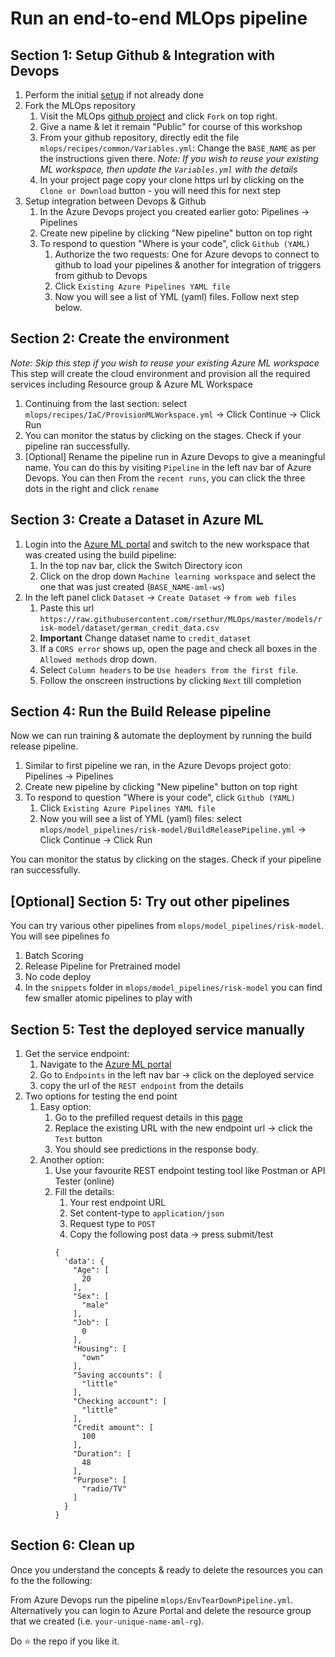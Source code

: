 # Run an end-to-end MLOps pipeline

## Section 1: Setup Github & Integration with Devops
1. Perform the initial [setup](Setup.md) if not already done
2. Fork the MLOps repository
    1. Visit the MLOps [github project](https://github.com/rsethur/MLOps) and click `Fork` on top right.
    2. Give a name & let it remain "Public" for course of this workshop
    4. From your github repository, directly edit the file `mlops/recipes/common/Variables.yml`: Change the `BASE_NAME` as per the instructions given there.
    _Note: If you wish to reuse your existing ML workspace, then update the `Variables.yml` with the details_
    3. In your project page copy your clone https url by clicking on the `Clone or Download` button - you will need this for next step
3. Setup integration between Devops & Github
    1. In the Azure Devops project you created earlier goto: Pipelines -> Pipelines
    2. Create new pipeline by clicking "New pipeline" button on top right
    3. To respond to question "Where is your code", click `Github (YAML)`
        1. Authorize the two requests: One for Azure devops to connect to github to load your pipelines & another for integration of triggers from github to Devops
        2. Click `Existing Azure Pipelines YAML file`
        3. Now you will see a list of YML (yaml) files. Follow next step below.

## Section 2: Create the environment 
_Note: Skip this step if you wish to reuse your existing Azure ML workspace_<BR>
This step will create the cloud environment and provision all the required services including Resource group & Azure ML Workspace
1. Continuing from the last section: select `mlops/recipes/IaC/ProvisionMLWorkspace.yml` -> Click Continue -> Click Run
2. You can monitor the status by clicking on the stages. Check if your pipeline ran successfully.
3. [Optional] Rename the pipeline run in Azure Devops to give a meaningful name. 
You can do this by visiting `Pipeline` in the left nav bar of Azure Devops. You can then From the `recent runs`, you can 
click the three dots in the right and click `rename`

## Section 3: Create a Dataset in Azure ML
1. Login into the [Azure ML portal](https://ml.azure.com/) and switch to the new workspace that was created using the build pipeline:
    1. In the top nav bar, click the Switch Directory icon
    2. Click on the drop down `Machine learning workspace` and select the one that was just created (`BASE_NAME-aml-ws`)
2. In the left panel click `Dataset` -> `Create Dataset` -> `from web files` 
    1. Paste this url `https://raw.githubusercontent.com/rsethur/MLOps/master/models/risk-model/dataset/german_credit_data.csv`
    2. __Important__ Change dataset name to `credit_dataset`
    3. If a `CORS error` shows up, open the page and check all boxes in the `Allowed methods` drop down. 
    4. Select `Column headers` to be `Use headers from the first file`.
    4. Follow the onscreen instructions by clicking `Next` till completion
    
## Section 4: Run the Build Release pipeline
Now we can run training & automate the deployment by running the build release pipeline.
1. Similar to first pipeline we ran, in the Azure Devops project goto: Pipelines -> Pipelines
2. Create new pipeline by clicking "New pipeline" button on top right
3. To respond to question "Where is your code", click `Github (YAML)`
    1. Click `Existing Azure Pipelines YAML file`
    2. Now you will see a list of YML (yaml) files: select `mlops/model_pipelines/risk-model/BuildReleasePipeline.yml` -> Click Continue -> Click Run

You can monitor the status by clicking on the stages. Check if your pipeline ran successfully.

## [Optional] Section 5: Try out other pipelines
You can try various other pipelines from `mlops/model_pipelines/risk-model`. You will see pipelines fo
1. Batch Scoring
2. Release Pipeline for Pretrained model
3. No code deploy
3. In the `snippets` folder in `mlops/model_pipelines/risk-model` you can find few smaller atomic pipelines to play with

## Section 5: Test the deployed service manually
1. Get the service endpoint:
    1. Navigate to the [Azure ML portal](https://ml.azure.com/)
    2. Go to `Endpoints` in the left nav bar -> click on the deployed service
    3. copy the url of the `REST endpoint` from the details
2. Two options for testing the end point
    1. Easy option: 
        1. Go to the prefilled request details in this [page](https://apitester.com/shared/checks/653d9edc6be34516b3998be73af478fd)
        2. Replace the existing URL with the new endpoint url -> click the `Test` button
        3. You should see predictions in the response body.
    2. Another option:
        1. Use your favourite REST endpoint testing tool like Postman or API Tester (online)
        2. Fill the details: 
            1. Your rest endpoint URL
            2. Set content-type to `application/json`
            3. Request type to `POST`
            4. Copy the following post data -> press submit/test
            ```
            {
              'data': {
                "Age": [
                  20
                ],
                "Sex": [
                  "male"
                ],
                "Job": [
                  0
                ],
                "Housing": [
                  "own"
                ],
                "Saving accounts": [
                  "little"
                ],
                "Checking account": [
                  "little"
                ],
                "Credit amount": [
                  100
                ],
                "Duration": [
                  48
                ],
                "Purpose": [
                  "radio/TV"
                ]
              }
            }
           ```
            
## Section 6: Clean up
Once you understand the concepts & ready to delete the resources you can fo the the following:

From Azure Devops run the pipeline `mlops/EnvTearDownPipeline.yml`. Alternatively you can login to Azure Portal and delete the resource group that we created (i.e. `your-unique-name-aml-rg`).

Do :star: the repo if you like it.
